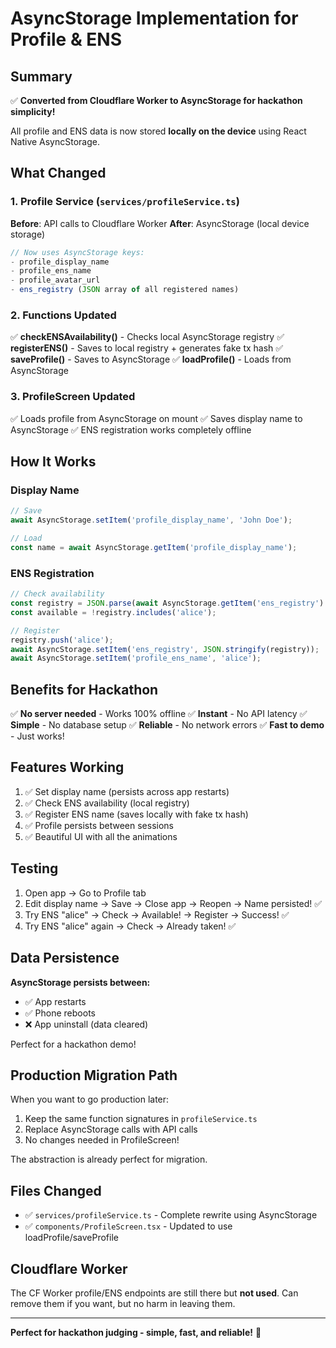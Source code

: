 # AsyncStorage Implementation for Profile & ENS

## Summary

✅ **Converted from Cloudflare Worker to AsyncStorage for hackathon simplicity!**

All profile and ENS data is now stored **locally on the device** using React Native AsyncStorage.

## What Changed

### 1. Profile Service (`services/profileService.ts`)

**Before**: API calls to Cloudflare Worker
**After**: AsyncStorage (local device storage)

```typescript
// Now uses AsyncStorage keys:
- profile_display_name
- profile_ens_name
- profile_avatar_url
- ens_registry (JSON array of all registered names)
```

### 2. Functions Updated

✅ **checkENSAvailability()** - Checks local AsyncStorage registry
✅ **registerENS()** - Saves to local registry + generates fake tx hash
✅ **saveProfile()** - Saves to AsyncStorage
✅ **loadProfile()** - Loads from AsyncStorage

### 3. ProfileScreen Updated

✅ Loads profile from AsyncStorage on mount
✅ Saves display name to AsyncStorage
✅ ENS registration works completely offline

## How It Works

### Display Name
```typescript
// Save
await AsyncStorage.setItem('profile_display_name', 'John Doe');

// Load
const name = await AsyncStorage.getItem('profile_display_name');
```

### ENS Registration
```typescript
// Check availability
const registry = JSON.parse(await AsyncStorage.getItem('ens_registry') || '[]');
const available = !registry.includes('alice');

// Register
registry.push('alice');
await AsyncStorage.setItem('ens_registry', JSON.stringify(registry));
await AsyncStorage.setItem('profile_ens_name', 'alice');
```

## Benefits for Hackathon

✅ **No server needed** - Works 100% offline
✅ **Instant** - No API latency
✅ **Simple** - No database setup
✅ **Reliable** - No network errors
✅ **Fast to demo** - Just works!

## Features Working

1. ✅ Set display name (persists across app restarts)
2. ✅ Check ENS availability (local registry)
3. ✅ Register ENS name (saves locally with fake tx hash)
4. ✅ Profile persists between sessions
5. ✅ Beautiful UI with all the animations

## Testing

1. Open app → Go to Profile tab
2. Edit display name → Save → Close app → Reopen → Name persisted! ✅
3. Try ENS "alice" → Check → Available! → Register → Success! ✅
4. Try ENS "alice" again → Check → Already taken! ✅

## Data Persistence

**AsyncStorage persists between:**
- ✅ App restarts
- ✅ Phone reboots
- ❌ App uninstall (data cleared)

Perfect for a hackathon demo!

## Production Migration Path

When you want to go production later:

1. Keep the same function signatures in `profileService.ts`
2. Replace AsyncStorage calls with API calls
3. No changes needed in ProfileScreen!

The abstraction is already perfect for migration.

## Files Changed

- ✅ `services/profileService.ts` - Complete rewrite using AsyncStorage
- ✅ `components/ProfileScreen.tsx` - Updated to use loadProfile/saveProfile

## Cloudflare Worker

The CF Worker profile/ENS endpoints are still there but **not used**.
Can remove them if you want, but no harm in leaving them.

---

**Perfect for hackathon judging - simple, fast, and reliable!** 🚀
